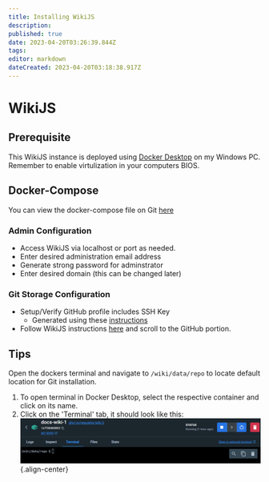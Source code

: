```yaml
---
title: Installing WikiJS
description: 
published: true
date: 2023-04-20T03:26:39.844Z
tags: 
editor: markdown
dateCreated: 2023-04-20T03:18:38.917Z
---
```


# WikiJS

## Prerequisite

This WikiJS instance is deployed using [Docker Desktop](https://www.docker.com/products/docker-desktop/) on my Windows PC. Remember to enable virtulization in your computers BIOS.

## Docker-Compose 

You can view the docker-compose file on Git [here](https://adamzvolanek.github.io/alexandria_splash_page/)

### Admin Configuration

- Access WikiJS via localhost or port as needed.
- Enter desired administration email address
- Generate strong password for adminstrator
- Enter desired domain (this can be changed later)

### Git Storage Configuration

- Setup/Verify GitHub profile includes SSH Key
  - Generated using these [instructions](https://docs.github.com/en/authentication/connecting-to-github-with-ssh/generating-a-new-ssh-key-and-adding-it-to-the-ssh-agent#generating-a-new-ssh-key) 
- Follow WikiJS instructions [here](https://docs.requarks.io/en/storage/git) and scroll to the GitHub portion.

## Tips

Open the dockers terminal and navigate to `/wiki/data/repo` to locate default location for Git installation.

1. To open terminal in Docker Desktop, select the respective container and click on its name.
2. Click on the 'Terminal' tab, it should look like this: ![image.png](/image.png){.align-center}
